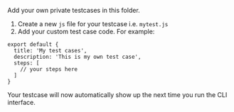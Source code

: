Add your own private testcases in this folder.

1. Create a new `js` file for your testcase i.e. `mytest.js`
2. Add your custom test case code. For example:

```
export default {
  title: 'My test cases',
  description: 'This is my own test case',
  steps: [
    // your steps here
  ]
}
```

Your testcase will now automatically show up the next time you run the CLI interface.
